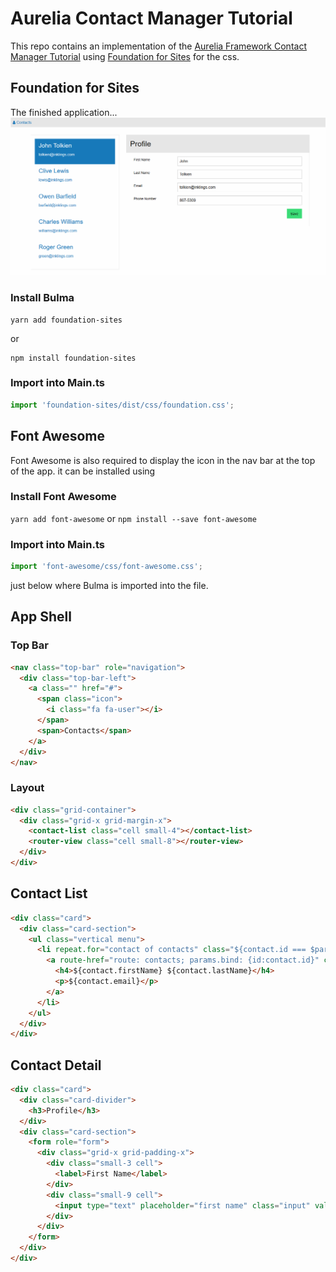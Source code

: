 # Aurelia Contact Manager Tutorial

This repo contains an implementation of the [Aurelia Framework Contact Manager Tutorial](http://aurelia.io/docs/tutorials/creating-a-contact-manager) using [Foundation for Sites](https://foundation.zurb.com/sites/docs/)
for the css.

## Foundation for Sites
The finished application...
![The Finished Product](contact-manager-foundation.png)


### Install Bulma

```
yarn add foundation-sites
``` 

or 

```
npm install foundation-sites
```

### Import into Main.ts
```typescript 
import 'foundation-sites/dist/css/foundation.css';
```

## Font Awesome

Font Awesome is also required to display the icon in the nav bar at the top of the app.
it can be installed using  

### Install Font Awesome
``` yarn add font-awesome ``` or ``` npm install --save font-awesome ``` 

### Import into Main.ts

```typescript
import 'font-awesome/css/font-awesome.css';
```
just below where Bulma is imported into the file. 

## App Shell

### Top Bar

```html
<nav class="top-bar" role="navigation">
  <div class="top-bar-left">
    <a class="" href="#">
      <span class="icon">
        <i class="fa fa-user"></i>
      </span>
      <span>Contacts</span>
    </a>
  </div>
</nav>
```
### Layout

```html
<div class="grid-container">
  <div class="grid-x grid-margin-x">
    <contact-list class="cell small-4"></contact-list>
    <router-view class="cell small-8"></router-view>
  </div>
</div>
``` 
## Contact List

```html
<div class="card">
  <div class="card-section">
    <ul class="vertical menu">
      <li repeat.for="contact of contacts" class="${contact.id === $parent.selectedId ? 'is-active' : ''}">
        <a route-href="route: contacts; params.bind: {id:contact.id}" click.delegate="$parent.select(contact)">
          <h4>${contact.firstName} ${contact.lastName}</h4>
          <p>${contact.email}</p>
        </a>
      </li>
    </ul>
  </div>
</div>
```

## Contact Detail

```html
<div class="card">
  <div class="card-divider">
    <h3>Profile</h3>
  </div>
  <div class="card-section">
    <form role="form">
      <div class="grid-x grid-padding-x">
        <div class="small-3 cell">
          <label>First Name</label>
        </div>
        <div class="small-9 cell">
          <input type="text" placeholder="first name" class="input" value.bind="contact.firstName">
        </div>
      </div>
    </form>
  </div>
</div>
```
